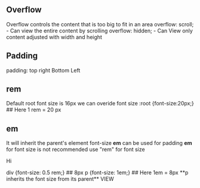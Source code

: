 ## Overflow
Overflow controls the content that is too big to fit in an area
overflow: scroll; - Can view the entire content by scrolling
overflow: hidden; - Can View only content adjusted with width and height
## Padding
padding: top right Bottom Left 
## rem
Default root font size is 16px 
we can overide font size :root {font-size:20px;} ## Here 1 rem = 20 px
## em
It will inherit the parent's element font-size 
**em** can be used for padding
**em** for font size is not recommended use "rem" for font size
<div>
    <p>Hi</p>
</div>
div {font-size: 0.5 rem;} ## 8px
p {font-size: 1em;} ## Here 1em = 8px **p inherits the font size from its parent**
VIEW  